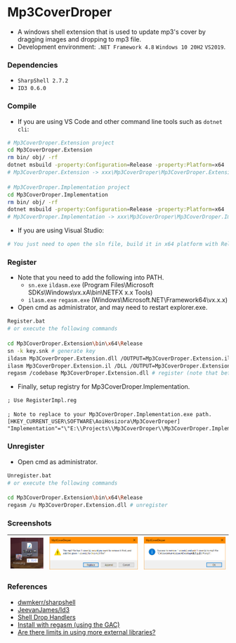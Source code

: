 # Mp3CoverDroper

+ A windows shell extension that is used to update mp3's cover by dragging images and dropping to mp3 file.
+ Development environment: `.NET Framework 4.8` `Windows 10 20H2` `VS2019`.

### Dependencies

+ `SharpShell 2.7.2`
+ `ID3 0.6.0`

### Compile

+ If you are using VS Code and other command line tools such as `dotnet cli`:

```bash
# Mp3CoverDroper.Extension project
cd Mp3CoverDroper.Extension
rm bin/ obj/ -rf
dotnet msbuild -property:Configuration=Release -property:Platform=x64
# Mp3CoverDroper.Extension -> xxx\Mp3CoverDroper\Mp3CoverDroper.Extension\bin\x64\Release\Mp3CoverDroper.Extension.dll

# Mp3CoverDroper.Implementation project
cd Mp3CoverDroper.Implementation
rm bin/ obj/ -rf
dotnet msbuild -property:Configuration=Release -property:Platform=x64
# Mp3CoverDroper.Implementation -> xxx\Mp3CoverDroper\Mp3CoverDroper.Implementation\bin\x64\Release\Mp3CoverDroper.Implementation.exe
```

+ If you are using Visual Studio:

```bash
# You just need to open the sln file, build it in x64 platform with Release configuration.
```

### Register

+ Note that you need to add the following into PATH.
    + `sn.exe` `ildasm.exe` (Program Files\Microsoft SDKs\Windows\vx.xA\bin\NETFX x.x Tools)
    + `ilasm.exe` `regasm.exe` (Windows\Microsoft.NET\Framework64\vx.x.x)
+ Open cmd as administrator, and may need to restart explorer.exe.

```bash
Register.bat
# or execute the following commands

cd Mp3CoverDroper.Extension\bin\x64\Release
sn -k key.snk # generate key
ildasm Mp3CoverDroper.Extension.dll /OUTPUT=Mp3CoverDroper.Extension.il
ilasm Mp3CoverDroper.Extension.il /DLL /OUTPUT=Mp3CoverDroper.Extension.dll /KEY=key.snk # add key to dll
regasm /codebase Mp3CoverDroper.Extension.dll # register (note that before replace the dll, you need to unregister it)
```

+ Finally, setup registry for Mp3CoverDroper.Implementation.

```reg
; Use RegisterImpl.reg

; Note to replace to your Mp3CoverDroper.Implementation.exe path.
[HKEY_CURRENT_USER\SOFTWARE\AoiHosizora\Mp3CoverDroper]
"Implementation"="\"E:\\Projects\\Mp3CoverDroper\\Mp3CoverDroper.Implementation\\bin\\x64\\Release\\Mp3CoverDroper.Implementation.exe\""
```

### Unregister

+ Open cmd as administrator.

```bash
Unregister.bat
# or execute the following commands

cd Mp3CoverDroper.Extension\bin\x64\Release
regasm /u Mp3CoverDroper.Extension.dll # unregister
```

### Screenshots

|![screenshot1](./assets/screenshot1.png)|![screenshot2](./assets/screenshot2.png)|![screenshot3](./assets/screenshot3.png)|
|---|---|---|

### References

+ [dwmkerr/sharpshell](https://github.com/dwmkerr/sharpshell)
+ [JeevanJames/Id3](https://github.com/JeevanJames/Id3)
+ [Shell Drop Handlers](http://www.codeproject.com/Articles/529515/NET-Shell-Extensions-Shell-Drop-Handlers)
+ [Install with regasm (using the GAC)](https://github.com/dwmkerr/sharpshell/blob/master/docs/installing/installing.md#install-using-the-gac)
+ [Are there limits in using more external libraries?](https://github.com/dwmkerr/sharpshell/issues/278)
